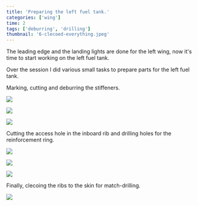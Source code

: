 ```yaml
---
title: 'Preparing the left fuel tank.'
categories: ['wing']
time: 2
tags: ['deburring', 'drilling']
thumbnail: '6-clecoed-everything.jpeg'
---
```


The leading edge and the landing lights are done for the left wing, now it's time to start working on the left fuel tank.

<!-- more -->

Over the session I did various small tasks to prepare parts for the left fuel tank.

Marking, cutting and deburring the stiffeners.

![](./0-stiffeners-marked.jpeg)

![](./1-stiffeners-cut.jpeg)

![](./2-stiffeners-deburred.jpeg)

Cutting the access hole in the inboard rib and drilling holes for the reinforcement ring.

![](./3-cutting-the-access-hole.jpeg)

![](./4-drilling-the-rib.jpeg)

![](./5-other-side.jpeg)

Finally, clecoing the ribs to the skin for match-drilling.

![](./6-clecoed-everything.jpeg)

